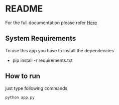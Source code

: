 # README

For the full documentation please refer [Here](https://docs.google.com/document/d/1XCMHeRM-DnF1iyyurdhHU542BVVYtK-wmz7NKcwMIrM/edit?usp=sharing)

## System Requirements
To use this app you have to install the dependencies
* pip install -r requirements.txt

## How to run

just type following commands

```
python app.py
```